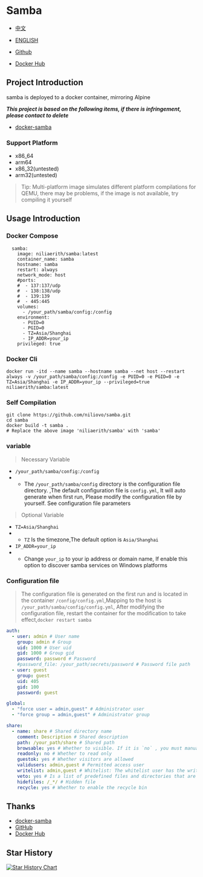 # Samba

- [中文](./README.md)
- [ENGLISH](./README-EN.md)

- [Github](https://github.com/niliovo/samba)
- [Docker Hub](https://hub.docker.com/r/niliaerith/samba)

## Project Introduction

samba is deployed to a docker container, mirroring Alpine

***This project is based on the following items, if there is infringement, please contact to delete***

- [docker-samba](https://github.com/crazy-max/docker-samba)

### Support Platform

- x86_64
- arm64
- x86_32(untested)
- arm32(untested)

> Tip: Multi-platform image simulates different platform compilations for QEMU, there may be problems, if the image is not available, try compiling it yourself

## Usage Introduction

### Docker Compose

```
  samba:
    image: niliaerith/samba:latest
    container_name: samba
    hostname: samba
    restart: always
    network_mode: host
    #ports:
    #  - 137:137/udp
    #  - 138:138/udp
    #  - 139:139
    #  - 445:445
    volumes:
      - /your_path/samba/config:/config
    environment:
      - PUID=0
      - PGID=0
      - TZ=Asia/Shanghai
      - IP_ADDR=your_ip
    privileged: true
```

### Docker Cli

```
docker run -itd --name samba --hostname samba --net host --restart always -v /your_path/samba/config:/config -e PUID=0 -e PGID=0 -e TZ=Asia/Shanghai -e IP_ADDR=your_ip --privileged=true niliaerith/samba:latest
```

### Self Compilation

```
git clone https://github.com/niliovo/samba.git
cd samba
docker build -t samba .
# Replace the above image 'niliaerith/samba' with 'samba'
```

### variable

> Necessary Variable
- `/your_path/samba/config:/config` 
- - The `/your_path/samba/config` directory is the configuration file directory. ,The default configuration file is `config.yml`, It will auto generate when first run, Please modify the configuration file by yourself. See configuration file parameters

> Optional Variable
- `TZ=Asia/Shanghai`
- - `TZ` Is the timezone,The default option is `Asia/Shanghai`
- `IP_ADDR=your_ip`
- - Change `your_ip` to your ip address or domain name, If enable this option to discover samba services on Windows platforms

### Configuration file

> The configuration file is generated on the first run and is located in the container `/config/config.yml`,Mapping to the host is `/your_path/samba/config/config.yml`, After modifying the configuration file, restart the container for the modification to take effect,`docker restart samba`

```yml
auth:
  - user: admin # User name
    group: admin # Group
    uid: 1000 # User uid
    gid: 1000 # Group gid
    password: password # Password
    #password_file: /your_path/secrets/password # Password file path
  - user: guest
    group: guest
    uid: 405
    gid: 100
    password: guest

global:
  - "force user = admin,guest" # Administrator user
  - "force group = admin,guest" # Administrator group

share:
  - name: share # Shared directory name
    comment: Description # Shared description
    path: /your_path/share # Shared path
    browsable: yes # Whether to visible. If it is `no` , you must manually enter the path for access
    readonly: no # Whether to read only
    guestok: yes # Whether visitors are allowed
    validusers: admin,guest # Permitted access user
    writelist: admin,guest # Whitelist: The whitelist user has the write permission
    veto: yes # Is a list of predefined files and directories that are not visible or accessible
    hidefiles: /_*/ # Hidden file
    recycle: yes # Whether to enable the recycle bin
```

## Thanks

- [docker-samba](https://github.com/crazy-max/docker-samba)
- [GitHub](https://github.com/)
- [Docker Hub](https://hub.docker.com/)

## Star History

<a href="https://star-history.com/#niliovo/samba&Date">
  <picture>
    <source media="(prefers-color-scheme: dark)" srcset="https://api.star-history.com/svg?repos=niliovo/samba&type=Date&theme=dark" />
    <source media="(prefers-color-scheme: light)" srcset="https://api.star-history.com/svg?repos=niliovo/samba&type=Date" />
    <img alt="Star History Chart" src="https://api.star-history.com/svg?repos=niliovo/samba&type=Date" />
  </picture>
</a>

